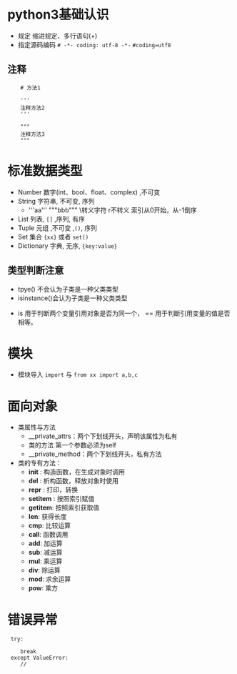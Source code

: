 # python3基础认识

* 规定 缩进规定、多行语句(+\)
* 指定源码编码
`# -*- coding: utf-8 -*-` `#coding=utf8  `

## 注释
```
    # 方法1
    
    '''
    注释方法2
    '''
    
    """
    注释方法3
    """
```

# 标准数据类型
- Number 数字(int、bool、float、complex) ,不可变 
- String 字符串, 不可变, 序列
    - '''aa''' """bbb"""  \转义字符 r不转义 索引从0开始，从-1倒序
- List 列表, `[]` ,序列, 有序
- Tuple 元组 ,不可变 ,`()`, 序列
- Set 集合 `{xx}` 或者 `set()`
- Dictionary 字典, 无序, `{key:value}`

## 类型判断注意
- tpye() 不会认为子类是一种父类类型
- isinstance()会认为子类是一种父类类型
* is 用于判断两个变量引用对象是否为同一个， == 用于判断引用变量的值是否相等。

# 模块
- 模块导入 `import` 与 `from xx import a,b,c`

# 面向对象
- 类属性与方法
  - __private_attrs：两个下划线开头，声明该属性为私有
  - 类的方法 第一个参数必须为self
  - __private_method：两个下划线开头，私有方法
- 类的专有方法：
  - __init__ : 构造函数，在生成对象时调用
  - __del__ : 析构函数，释放对象时使用
  - __repr__ : 打印，转换
  - __setitem__ : 按照索引赋值
  - __getitem__: 按照索引获取值
  - __len__: 获得长度
  - __cmp__: 比较运算
  - __call__: 函数调用
  - __add__: 加运算
  - __sub__: 减运算
  - __mul__: 乘运算
  - __div__: 除运算
  - __mod__: 求余运算
  - __pow__: 乘方

# 错误异常
```
 try:
    
    break
 except ValueError:
    //
```